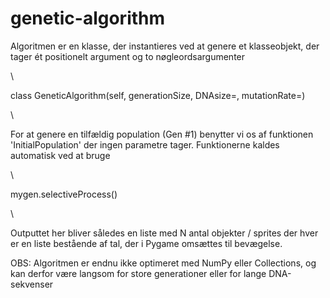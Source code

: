 # genetic-algorithm

Algoritmen er en klasse, der instantieres ved at genere et klasseobjekt, der tager ét positionelt argument og to nøgleordsargumenter

\\

class GeneticAlgorithm(self, generationSize, DNAsize=, mutationRate=)

\\

For at genere en tilfældig population (Gen #1) benytter vi os af funktionen 'InitialPopulation' der ingen parametre tager.
Funktionerne kaldes automatisk ved at bruge

\\

mygen.selectiveProcess()

\\

Outputtet her bliver således en liste med N antal objekter / sprites der hver er en liste bestående af tal, der i Pygame omsættes til bevægelse.

OBS: Algoritmen er endnu ikke optimeret med NumPy eller Collections, og kan derfor være langsom for store generationer eller for lange DNA-sekvenser


 
